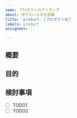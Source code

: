 ```yaml
---
name: プロダクトのアイディア
about: 作りたいものを提案
title: 'product: [プロダクト名]'
labels: product
assignees: ''

---
```


## 概要

<!-- 作りたいものについて簡潔に書く -->

## 目的
<!-- このアイディアが出てきた背景を書く -->

<!-- ## 詳細情報は個別に見出しを作る -->


## 検討事項
<!-- 議論すべき項目を箇条書きで書く -->

- [ ] TODO1
- [ ] TODO2
